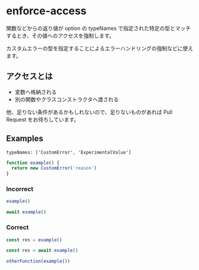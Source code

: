 # enforce-access

関数などからの返り値が option の typeNames で指定された特定の型とマッチするとき、その値へのアクセスを強制します。

カスタムエラーの型を指定することによるエラーハンドリングの強制などに使えます。

## アクセスとは

- 変数へ格納される
- 別の関数やクラスコンストラクタへ渡される

他、足りない条件があるかもしれないので、足りないものがあれば Pull Request をお待ちしています。

## Examples

`typeNames: ['CustomError', 'ExperimentalValue']`

```ts
function example() {
  return new CustomError('reason')
}
```

### Incorrect

```ts
example()

await example()
```

### Correct

```ts
const res = example()

const res = await example()

otherFunction(example())
```
